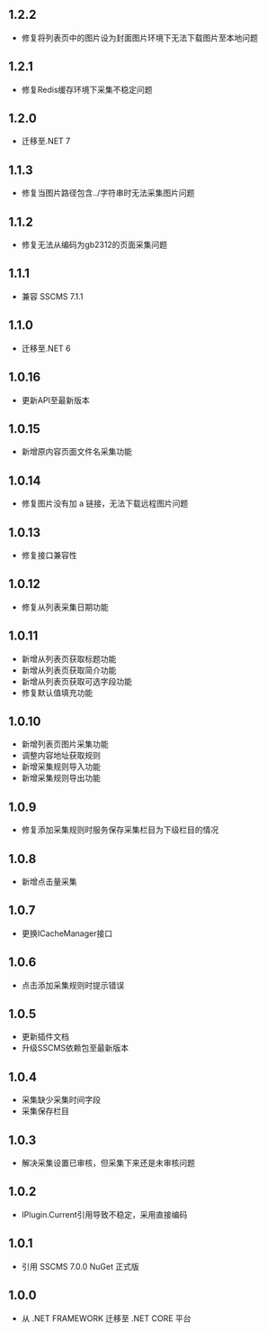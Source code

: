 ## 1.2.2
* 修复将列表页中的图片设为封面图片环境下无法下载图片至本地问题

## 1.2.1
* 修复Redis缓存环境下采集不稳定问题

## 1.2.0
* 迁移至.NET 7

## 1.1.3
* 修复当图片路径包含../字符串时无法采集图片问题

## 1.1.2
* 修复无法从编码为gb2312的页面采集问题

## 1.1.1
* 兼容 SSCMS 7.1.1

## 1.1.0
* 迁移至.NET 6

## 1.0.16
* 更新API至最新版本

## 1.0.15
* 新增原内容页面文件名采集功能

## 1.0.14
* 修复图片没有加 a 链接，无法下载远程图片问题

## 1.0.13
* 修复接口兼容性

## 1.0.12
* 修复从列表采集日期功能

## 1.0.11
* 新增从列表页获取标题功能
* 新增从列表页获取简介功能
* 新增从列表页获取可选字段功能
* 修复默认值填充功能

## 1.0.10
* 新增列表页图片采集功能
* 调整内容地址获取规则
* 新增采集规则导入功能
* 新增采集规则导出功能

## 1.0.9
* 修复添加采集规则时服务保存采集栏目为下级栏目的情况

## 1.0.8
* 新增点击量采集

## 1.0.7
* 更换ICacheManager接口

## 1.0.6
* 点击添加采集规则时提示错误

## 1.0.5
* 更新插件文档
* 升级SSCMS依赖包至最新版本

## 1.0.4
* 采集缺少采集时间字段
* 采集保存栏目

## 1.0.3
* 解决采集设置已审核，但采集下来还是未审核问题

## 1.0.2
* IPlugin.Current引用导致不稳定，采用直接编码

## 1.0.1
* 引用 SSCMS 7.0.0 NuGet 正式版

## 1.0.0
* 从 .NET FRAMEWORK 迁移至 .NET CORE 平台